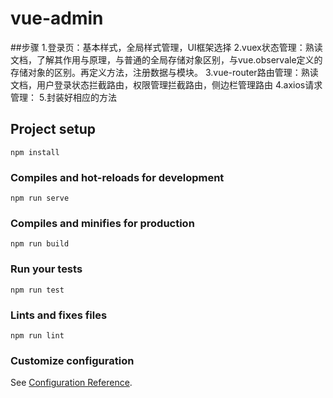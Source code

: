 # vue-admin

##步骤
1.登录页：基本样式，全局样式管理，UI框架选择
2.vuex状态管理：熟读文档，了解其作用与原理，与普通的全局存储对象区别，与vue.observale定义的存储对象的区别。再定义方法，注册数据与模块。
3.vue-router路由管理：熟读文档，用户登录状态拦截路由，权限管理拦截路由，侧边栏管理路由
4.axios请求管理：
5.封装好相应的方法

## Project setup
```
npm install
```

### Compiles and hot-reloads for development
```
npm run serve
```

### Compiles and minifies for production
```
npm run build
```

### Run your tests
```
npm run test
```

### Lints and fixes files
```
npm run lint
```

### Customize configuration
See [Configuration Reference](https://cli.vuejs.org/config/).
